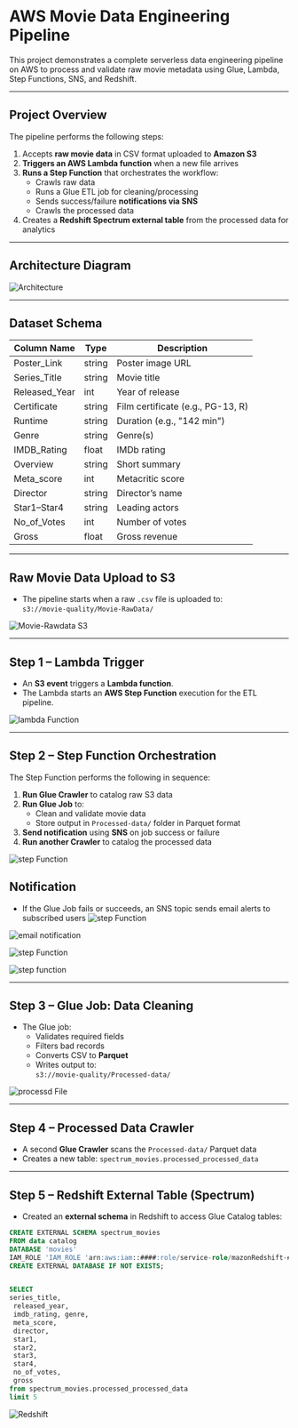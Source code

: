 # AWS Movie Data Engineering Pipeline

This project demonstrates a complete serverless data engineering pipeline on AWS to process and validate raw movie metadata using Glue, Lambda, Step Functions, SNS, and Redshift.

---

## Project Overview

The pipeline performs the following steps:

1. Accepts **raw movie data** in CSV format uploaded to **Amazon S3**
2. **Triggers an AWS Lambda function** when a new file arrives
3. **Runs a Step Function** that orchestrates the workflow:
   - Crawls raw data
   - Runs a Glue ETL job for cleaning/processing
   - Sends success/failure **notifications via SNS**
   - Crawls the processed data
4. Creates a **Redshift Spectrum external table** from the processed data for analytics

---

## Architecture Diagram

![Architecture](images/Architecture.png)
																	
---

## Dataset Schema

| Column Name     | Type     | Description |
|------------------|----------|-------------|
| Poster_Link      | string   | Poster image URL |
| Series_Title     | string   | Movie title |
| Released_Year    | int      | Year of release |
| Certificate      | string   | Film certificate (e.g., PG-13, R) |
| Runtime          | string   | Duration (e.g., "142 min") |
| Genre            | string   | Genre(s) |
| IMDB_Rating      | float    | IMDb rating |
| Overview         | string   | Short summary |
| Meta_score       | int      | Metacritic score |
| Director         | string   | Director’s name |
| Star1–Star4      | string   | Leading actors |
| No_of_Votes      | int      | Number of votes |
| Gross            | float    | Gross revenue |

---

## Raw Movie Data Upload to S3

- The pipeline starts when a raw `.csv` file is uploaded to:  
  `s3://movie-quality/Movie-RawData/`

![Movie-Rawdata S3](images/S3%20raw%20data.png)

---

## Step 1 – Lambda Trigger

- An **S3 event** triggers a **Lambda function**.
- The Lambda starts an **AWS Step Function** execution for the ETL pipeline.

![lambda Function](images/lambdafunction.png)

---

## Step 2 – Step Function Orchestration

The Step Function performs the following in sequence:

1. **Run Glue Crawler** to catalog raw S3 data
2. **Run Glue Job** to:
   - Clean and validate movie data
   - Store output in `Processed-data/` folder in Parquet format
3. **Send notification** using **SNS** on job success or failure
4. **Run another Crawler** to catalog the processed data

![step Function](images/stepfunction.png)

## Notification 
- If the Glue Job fails or succeeds, an SNS topic sends email alerts to subscribed users
![step Function](images/stepfunction-success.png)

![email notification](images/successnoti.png)

![step Function](images/stepfunction-fail.png)

![step function](images/fail%20notification.png)

---

## Step 3 – Glue Job: Data Cleaning

- The Glue job:
  - Validates required fields
  - Filters bad records
  - Converts CSV to **Parquet**
  - Writes output to:  
    `s3://movie-quality/Processed-data/`

![processd File](images/processeds3.png)

---

## Step 4 – Processed Data Crawler

- A second **Glue Crawler** scans the `Processed-data/` Parquet data
- Creates a new table: `spectrum_movies.processed_processed_data`

---

## Step 5 – Redshift External Table (Spectrum)

- Created an **external schema** in Redshift to access Glue Catalog tables:

```sql
CREATE EXTERNAL SCHEMA spectrum_movies
FROM data catalog
DATABASE 'movies'
IAM_ROLE 'IAM_ROLE 'arn:aws:iam::####:role/service-role/mazonRedshift-####''
CREATE EXTERNAL DATABASE IF NOT EXISTS;


SELECT 
series_title,
 released_year,
 imdb_rating, genre, 
 meta_score, 
 director, 
 star1,
 star2,
 star3,
 star4,
 no_of_votes,
 gross
from spectrum_movies.processed_processed_data
limit 5
```

![Redshift](images/redshift_output.png)



